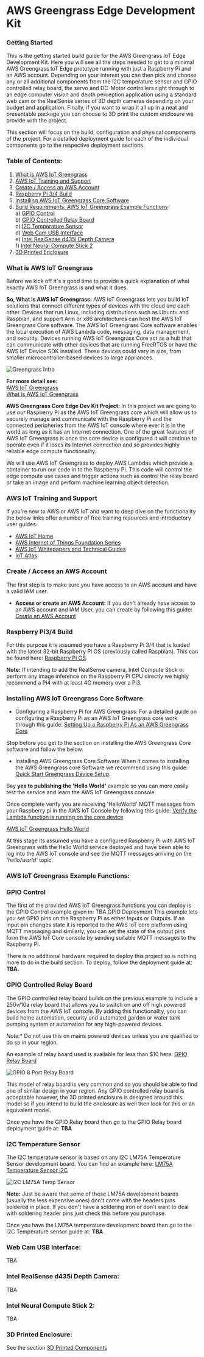# AWS Greengrass Edge Development Kit

### Getting Started
This is the getting started build guide for the AWS Greengrass IoT Edge Development Kit. Here you will see all the steps needed to get to a minimal AWS Greengrass IoT Edge prototype running with just a Raspberry Pi and an AWS account. Depending on your interest you can then pick and choose any or all additional components from the I2C temperature sensor and GPIO controlled relay board, the servo and DC-Motor controllers right through to an edge computer vision and depth perception application using a standard web cam or the RealSense series of 3D depth cameras depending on your budget and application. Finally, if you want to wrap it all up in a neat and presentable package you can choose to 3D print the custom enclosure we provide with the project.

This section will focus on the build, configuration and physical components of the project. For a detailed deployment guide for each of the individual components go to the respective deployment sections. 

### Table of Contents:

1) [What is AWS IoT Greengrass](#what-is-gg)  
1) [AWS IoT Training and Support](#iot-training)  
1) [Create / Access an AWS Account](#create-aws-account)  
1) [Raspberry Pi 3/4 Build](#rsp-build)  
1) [Installing AWS IoT Greengrass Core Software](#installing-gg-core)  
1) [Build Requirements: AWS IoT Greengrass Example Functions](#code-examples)  
    a) [GPIO Control](#code-examples-gpio-control)  
    b) [GPIO Controlled Relay Board](#code-examples-gpio-relay)  
    c) [I2C Temperature Sensor](#code-examples-i2c-temp)  
    d) [Web Cam USB Interface](#code-examples-usb-cam)  
    e) [Intel RealSense d435i Depth Camera](#code-examples-realsense)  
    f) [Intel Neural Compute Stick 2](#code-examples-ncs)  
1) [3D Printed Enclosure](#3d-printing)  

<a name="code-examples-gpio-relay"></a>

<a name="what-is-gg"></a>
### What is AWS IoT Greengrass
Before we kick off it's a good time to provide a quick explanation of what exactly AWS IoT Greengrass is and what it does. 

**So, What is AWS IoT Greengrass:**
AWS IoT Greengrass lets you build IoT solutions that connect different types of devices with the cloud and each other. Devices that run Linux, including distributions such as Ubuntu and Raspbian, and support Arm or x86 architectures can host the AWS IoT Greengrass Core software. The AWS IoT Greengrass Core software enables the local execution of AWS Lambda code, messaging, data management, and security. Devices running AWS IoT Greengrass Core act as a hub that can communicate with other devices that are running FreeRTOS or have the AWS IoT Device SDK installed. These devices could vary in size, from smaller microcontroller-based devices to large appliances. 

![Greengrass Intro](pics/greengrass-intro.png?height=250px)

**For more detail see:**   
[AWS IoT Greengrass](https://aws.amazon.com/greengrass/)  
[What is AWS IoT Greengrass](https://docs.aws.amazon.com/greengrass/latest/developerguide/what-is-gg.html)

**AWS Greengrass Core Edge Dev Kit Project:**
In this project we are going to use our Raspberry Pi as the AWS IoT Greengrass core which will allow us to securely manage and communicate with the Raspberry Pi and the connected peripheries from the AWS IoT console where ever it is in the world as long as it has an Internet connection. One of the great features of AWS IoT Greengrass is once the core device is configured it will continue to operate even if it loses its Internet connection and so provides highly reliable edge compute functionality.

We will use AWS IoT Greengrass to deploy AWS Lambdas which provide a container to run our code in to the Raspberry Pi. This code will control the edge compute use cases and trigger actions such as control the relay board or take an image and perform machine learning object detection. 

<a name="iot-training"></a>
### AWS IoT Training and Support
If you're new to AWS or AWS IoT and want to deep dive on the functionality the below links offer a number of free training resources and introductory user guides:

* [AWS IoT Home](https://aws.amazon.com/iot/)
* [AWS Internet of Things Foundation Series](https://www.aws.training/Details/Curriculum?id=27289)
* [AWS IoT Whitepapers and Technical Guides](https://aws.amazon.com/whitepapers/?whitepapers-main.sort-by=item.additionalFields.sortDate&whitepapers-main.sort-order=desc&whitepapers-main.q=iot&whitepapers-main.q_operator=AND#iot)
* [IoT Atlas](https://iotatlas.io/)

<a name="create-aws-account"></a>
### Create / Access an AWS Account
The first step is to make sure you have access to an AWS account and have a valid IAM user.  

* **Access or create an AWS Account:** If you don't already have access to an AWS account and IAM User, you can create by following this guide: [Create an AWS Account](https://aws.amazon.com/premiumsupport/knowledge-center/create-and-activate-aws-account/)  

<a name="rsp-build"></a>
### Raspberry Pi3/4 Build

For this purpose it is assumed you have a Raspberry Pi 3/4 that is loaded with the latest 32-bit Raspberry Pi OS (previously called Raspbian). This can be found here: [Raspberry Pi OS](https://www.raspberrypi.org/downloads/raspberry-pi-os/).

**Note:** If intending to add the RealSense camera, Intel Compute Stick or perform any image inference on the Raspberry Pi CPU directly we highly recommend a Pi4 with at least 4G memory over a Pi3.

<a name="installing-gg-core"></a>
### Installing AWS IoT Greengrass Core Software

* Configuring a Raspberry Pi for AWS Greengrass:
For a detailed guide on configuring a Raspberry Pi as an AWS IoT Greengrass core work through this guide: [Setting Up a Raspberry Pi As an AWS Greengrass Core](https://docs.aws.amazon.com/greengrass/latest/developerguide/setup-filter.rpi.html)

Stop before you get to the section on installing the AWS Greengrass Core software and follow the below.

* Installing AWS Greengrass Core Software
When it comes to installing the AWS Greengrass core Software we recommend using this guide: [Quick Start Greengrass Device Setup](https://docs.aws.amazon.com/greengrass/latest/developerguide/quick-start.html).

Say **yes to publishing the 'Hello World'** example so you can more easily test the service and learn the AWS IoT Greengrass console. 

Once complete verify you are receiving 'HelloWorld' MQTT messages from your Raspberry pi in the AWS IoT Console by following this guide: [Verify the Lambda function is running on the core device](https://docs.aws.amazon.com/greengrass/latest/developerguide/lambda-check.html)

[AWS IoT Greengrass Hello World](pics/greengrass-hello-world.png?height=250px)

At this stage its assumed you have a configured Raspberry Pi with AWS IoT Greengrass with the Hello World service deployed and have been able to log into the AWS IoT console and see the MQTT messages arriving on the *'hello/world'* topic.

<a name="code-examples"></a>
### AWS IoT Greengrass Example Functions:
<a name="code-examples-gpio-control"></a>
### GPIO Control

The first of the provided AWS IoT Greengrass functions you can deploy is the GPIO Control example given in: TBA GPIO Deployment
This example lets you set GPIO pins on the Raspberry Pi as either Inputs or Outputs. If an input pin changes state it is reported to the AWS IoT core platform using MQTT messaging and similarly, you can set the state of the output pins form the AWS IoT Core console by sending suitable MQTT messages to the Raspberry Pi.

There is no additional hardware required to deploy this project so is nothing more to do in the build section. To deploy, follow the deployment guide at: **TBA.**

### GPIO Controlled Relay Board

The GPIO controlled relay board builds on the previous example to include a 250v/10a relay board that allows you to switch on and off high powered devices from the AWS IoT console. By adding this functionality, you can build home automation, security and automated garden or water tank pumping system or automation for any high-powered devices. 

*Note:** Do not use this on mains powered devices unless you are qualified to do so in your region. 

An example of relay board used is available for less than $10 here: [GPIO Relay Board](https://www.ebay.com.au/itm/1PCS-8-Channels-Relay-Board-Module-for-Arduino-Raspberry-Pi-ARM-AVR-DSP-PIC/182491477413?hash=item2a7d56f5a5:g:H20AAOSwQaJXRwdv)

<a name="code-examples-gpio-relay"></a>
![GPIO 8 Port Relay Board](pics/greengrass-gpio-relay.png?height=250px)

This model of relay board is very common and so you should be able to find one of similar design in your region. Any GPIO controlled relay board is acceptable however, the 3D printed enclosure is designed around this model so if you intend to build the enclosure as well then look for this or an equivalent model. 

Once you have the GPIO Relay board then go to the GPIO Relay board deployment guide at: **TBA**

<a name="code-examples-i2c-temp"></a>
### I2C Temperature Sensor

The I2C temperature sensor is based on any I2C LM75A Temperature Sensor development board. 
You can find an example here: [LM75A Temperature Sensor I2C](https://www.ebay.com.au/itm/LM75A-Temperature-Sensor-I2C-High-Speed-Interface-Development-Board-2-8V-5-5V/362754212574?hash=item5475d602de:g:7RQAAOSwBWde~~yI&frcectupt=true)

![I2C LM75A Temp Sensor](pics/greengrass-i2c-temp.png)

**Note:** Just be aware that some of these LM75A development boards (usually the less expensive ones) don't come with the headers pins soldered in place. If you don't have a soldering iron or don't want to deal with soldering header pins just check this before you purchase. 

Once you have the LM75A temperature development board then go to the I2C Temperature sensor guide at: **TBA**

<a name="code-examples-usb-cam"></a>
### Web Cam USB Interface:
TBA

<a name="code-examples-realsense"></a>
### Intel RealSense d435i Depth Camera:
TBA

<a name="code-examples-ncs"></a>
### Intel Neural Compute Stick 2:
TBA

<a name="3d-printing"></a>
### 3D Printed Enclosure:

See the section [3D Printed Components](../3d-printing-stl)
